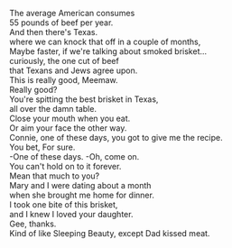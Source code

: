
The average American consumes      
55 pounds of beef per year.      
And then there's Texas.      
where we can knock that off in a couple of months,      
Maybe faster, if we're talking about smoked brisket...      
curiously, the one cut of beef      
that Texans and Jews agree upon.      
This is really good, Meemaw.      
Really good?      
You're spitting the best brisket in Texas,        
all over the damn table.      
Close your mouth when you eat.      
Or aim your face the other way.      
Connie, one of these days, you got to give me the recipe.      
You bet, For sure.      
-One of these days. -Oh, come on.      
You can't hold on to it forever.      
Mean that much to you?      
Mary and I were dating about a month      
when she brought me home for dinner.      
I took one bite of this brisket,      
and I knew I loved your daughter.      
Gee, thanks.      
Kind of like Sleeping Beauty, except Dad kissed meat.      



